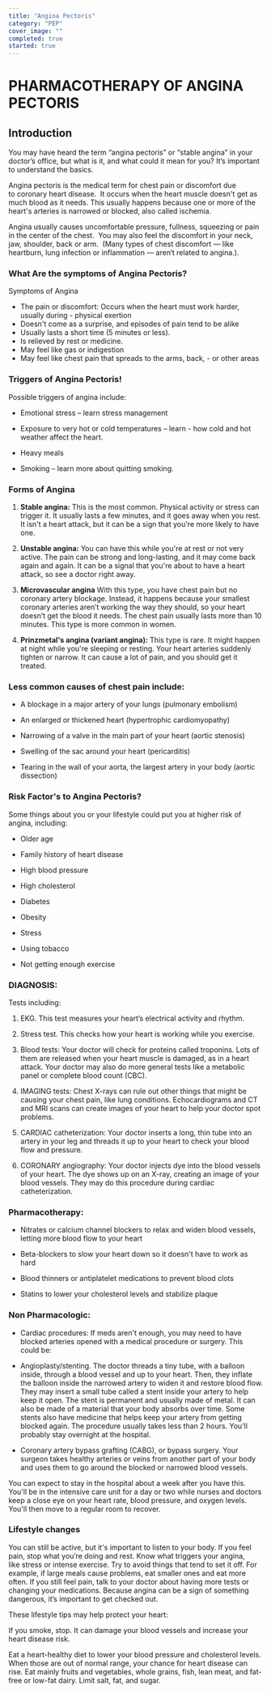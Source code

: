 ```yaml
---
title: "Angina Pectoris"
category: "PEP"
cover_image: ""
completed: true
started: true
---
```


# PHARMACOTHERAPY OF ANGINA PECTORIS

## Introduction

You may have heard the term “angina pectoris” or “stable angina” in your doctor’s office, but what is it, and what could it mean for you? It’s important to understand the basics.

Angina pectoris is the medical term for chest pain or discomfort due to coronary heart disease.  It occurs when the heart muscle doesn't get as much blood as it needs. This usually happens because one or more of the heart's arteries is narrowed or blocked, also called ischemia.

Angina usually causes uncomfortable pressure, fullness, squeezing or pain in the center of the chest.  You may also feel the discomfort in your neck, jaw, shoulder, back or arm.  (Many types of chest discomfort — like heartburn, lung infection or inflammation — aren‘t related to angina.).

### What Are the symptoms of Angina Pectoris?

Symptoms of Angina

- The pain or discomfort: Occurs when the heart must work harder, usually during - physical exertion
- Doesn't come as a surprise, and episodes of pain tend to be alike
- Usually lasts a short time (5 minutes or less).
- Is relieved by rest or medicine.
- May feel like gas or indigestion
- May feel like chest pain that spreads to the arms, back, - or other areas

### Triggers of Angina Pectoris!

Possible triggers of angina include:

- Emotional stress – learn stress management

- Exposure to very hot or cold temperatures – learn - how cold and hot weather affect the heart.
- Heavy meals
- Smoking – learn more about quitting smoking.

### Forms of Angina

1. **Stable angina:** This is the most common. Physical activity or stress can trigger it. It usually lasts a few minutes, and it goes away when you rest. It isn't a heart attack, but it can be a sign that you're more likely to have one.

2. **Unstable angina:** You can have this while you're at rest or not very active. The pain can be strong and long-lasting, and it may come back again and again. It can be a signal that you're about to have a heart attack, so see a doctor right away.

3. **Microvascular angina** With this type, you have chest pain but no coronary artery blockage. Instead, it happens because your smallest coronary arteries aren’t working the way they should, so your heart doesn’t get the blood it needs. The chest pain usually lasts more than 10 minutes. This type is more common in women.

4. **Prinzmetal's angina (variant angina):** This type is rare. It might happen at night while you're sleeping or resting. Your heart arteries suddenly tighten or narrow. It can cause a lot of pain, and you should get it treated.

### Less common causes of chest pain include:

- A blockage in a major artery of your lungs (pulmonary embolism)

- An enlarged or thickened heart (hypertrophic cardiomyopathy)

- Narrowing of a valve in the main part of your heart (aortic stenosis)

- Swelling of the sac around your heart (pericarditis)

- Tearing in the wall of your aorta, the largest artery in your body (aortic dissection)

### Risk Factor's to Angina Pectoris?

Some things about you or your lifestyle could put you at higher risk of angina, including:

- Older age

- Family history of heart disease

- High blood pressure

- High cholesterol

- Diabetes

- Obesity

- Stress

- Using tobacco

- Not getting enough exercise

### DIAGNOSIS:

Tests including:

1. EKG. This test measures your heart’s electrical activity and rhythm.

2. Stress test. This checks how your heart is working while you exercise.

3. Blood tests: Your doctor will check for proteins called troponins. Lots of them are released when your heart muscle is damaged, as in a heart attack. Your doctor may also do more general tests like a metabolic panel or complete blood count (CBC).

4. IMAGING tests: Chest X-rays can rule out other things that might be causing your chest pain, like lung conditions. Echocardiograms and CT and MRI scans can create images of your heart to help your doctor spot problems.

5. CARDIAC catheterization: Your doctor inserts a long, thin tube into an artery in your leg and threads it up to your heart to check your blood flow and pressure.

6. CORONARY angiography: Your doctor injects dye into the blood vessels of your heart. The dye shows up on an X-ray, creating an image of your blood vessels. They may do this procedure during cardiac catheterization.

### Pharmacotherapy:

- Nitrates or calcium channel blockers to relax and widen blood vessels, letting more blood flow to your heart

- Beta-blockers to slow your heart down so it doesn't have to work as hard

- Blood thinners or antiplatelet medications to prevent blood clots

- Statins to lower your cholesterol levels and stabilize plaque

### Non Pharmacologic:

- Cardiac procedures: If meds aren't enough, you may need to have blocked arteries opened with a medical procedure or surgery. This could be:

- Angioplasty/stenting. The doctor threads a tiny tube, with a balloon inside, through a blood vessel and up to your heart. Then, they inflate the balloon inside the narrowed artery to widen it and restore blood flow. They may insert a small tube called a stent inside your artery to help keep it open. The stent is permanent and usually made of metal. It can also be made of a material that your body absorbs over time. Some stents also have medicine that helps keep your artery from getting blocked again. The procedure usually takes less than 2 hours. You’ll probably stay overnight at the hospital.

- Coronary artery bypass grafting (CABG), or bypass surgery. Your surgeon takes healthy arteries or veins from another part of your body and uses them to go around the blocked or narrowed blood vessels.

You can expect to stay in the hospital about a week after you have this. You'll be in the intensive care unit for a day or two while nurses and doctors keep a close eye on your heart rate, blood pressure, and oxygen levels. You'll then move to a regular room to recover.

### Lifestyle changes

You can still be active, but it's important to listen to your body. If you feel pain, stop what you’re doing and rest. Know what triggers your angina, like stress or intense exercise. Try to avoid things that tend to set it off. For example, if large meals cause problems, eat smaller ones and eat more often. If you still feel pain, talk to your doctor about having more tests or changing your medications. Because angina can be a sign of something dangerous, it’s important to get checked out.

These lifestyle tips may help protect your heart:

If you smoke, stop. It can damage your blood vessels and increase your heart disease risk.

Eat a heart-healthy diet to lower your blood pressure and cholesterol levels. When those are out of normal range, your chance for heart disease can rise. Eat mainly fruits and vegetables, whole grains, fish, lean meat, and fat-free or low-fat dairy. Limit salt, fat, and sugar.
